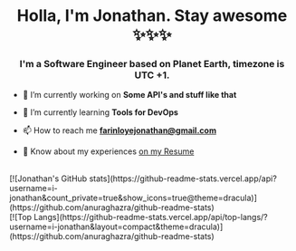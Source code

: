 <h1 align="center">Holla, I'm Jonathan. Stay awesome ✨✨✨</h1>
<h3 align="center">I'm a Software Engineer based on Planet Earth, timezone is UTC +1.</h3>

- 🔭 I’m currently working on **Some API's and stuff like that**

- 🌱 I’m currently learning **Tools for DevOps**

- 📫 How to reach me **farinloyejonathan@gmail.com**

- 📄 Know about my experiences [on my Resume](https://docs.google.com/document/d/e/2PACX-1vRys5zamseAh-18i2YmTOmer1xQBO7-ihpm58cuhtafSEuwGlcSZwiahaxcosSrMw0vQIxho_yUbOfa/pub)
<br>
[![Jonathan's GitHub stats](https://github-readme-stats.vercel.app/api?username=i-jonathan&count_private=true&show_icons=true@theme=dracula)](https://github.com/anuraghazra/github-readme-stats)
<br>
[![Top Langs](https://github-readme-stats.vercel.app/api/top-langs/?username=i-jonathan&layout=compact&theme=dracula)](https://github.com/anuraghazra/github-readme-stats)
